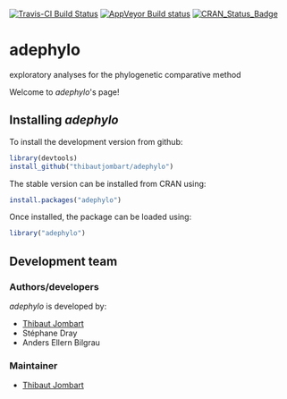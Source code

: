 [![Travis-CI Build Status](https://travis-ci.org/thibautjombart/adephylo.svg?branch=master)](https://travis-ci.org/thibautjombart/adephylo)
[![AppVeyor Build status](https://ci.appveyor.com/api/projects/status/i8j1ojmbl7x977n0?svg=true)](https://ci.appveyor.com/project/sdray/adephylo)
[![CRAN_Status_Badge](http://www.r-pkg.org/badges/version/adephylo)](http://cran.r-project.org/package=adephylo)


# adephylo
exploratory analyses for the phylogenetic comparative method

Welcome to *adephylo*'s page!


Installing *adephylo*
-------------
To install the development version from github:

```r
library(devtools)
install_github("thibautjombart/adephylo")
```

The stable version can be installed from CRAN using:

```r
install.packages("adephylo")
```

Once installed, the package can be loaded using:

```r
library("adephylo")
```





Development team
-------------
### Authors/developers
*adephylo* is developed by:
* [Thibaut Jombart](https://sites.google.com/site/thibautjombart/)
* Stéphane Dray
* Anders Ellern Bilgrau

### Maintainer
* [Thibaut Jombart](https://sites.google.com/site/thibautjombart/)
